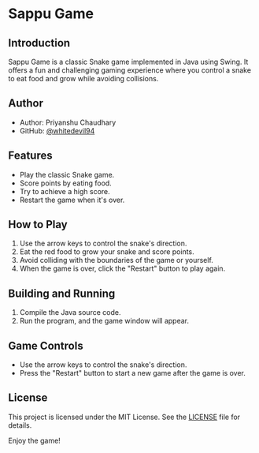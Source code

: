 # Sappu Game

## Introduction

Sappu Game is a classic Snake game implemented in Java using Swing. It offers a fun and challenging gaming experience where you control a snake to eat food and grow while avoiding collisions.

## Author

- Author: Priyanshu Chaudhary
- GitHub: [@whitedevil94](https://github.com/whitedevil94)

## Features

- Play the classic Snake game.
- Score points by eating food.
- Try to achieve a high score.
- Restart the game when it's over.

## How to Play

1. Use the arrow keys to control the snake's direction.
2. Eat the red food to grow your snake and score points.
3. Avoid colliding with the boundaries of the game or yourself.
4. When the game is over, click the "Restart" button to play again.

## Building and Running

1. Compile the Java source code.
2. Run the program, and the game window will appear.

## Game Controls

- Use the arrow keys to control the snake's direction.
- Press the "Restart" button to start a new game after the game is over.

## License

This project is licensed under the MIT License. See the [LICENSE](LICENSE) file for details.

Enjoy the game!
